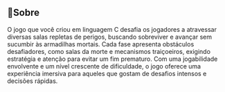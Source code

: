 ## 🚨Sobre
 O jogo que você criou em linguagem C desafia os jogadores a atravessar diversas salas repletas de perigos, 
 buscando sobreviver e avançar sem sucumbir às armadilhas mortais. Cada fase apresenta obstáculos desafiadores, 
 como salas da morte e mecanismos traiçoeiros, exigindo estratégia e atenção para evitar um fim prematuro. 
 Com uma jogabilidade envolvente e um nível crescente de dificuldade, 
 o jogo oferece uma experiência imersiva para aqueles que gostam de desafios intensos e decisões rápidas.
